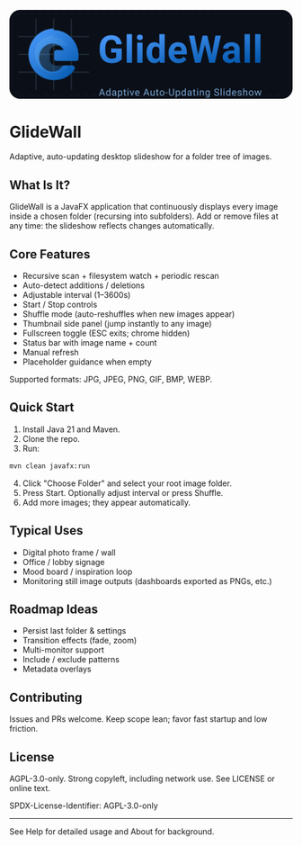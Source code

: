 ![GlideWall Logo](assets/glidewall-logo.svg)

# GlideWall
Adaptive, auto-updating desktop slideshow for a folder tree of images.

## What Is It?
GlideWall is a JavaFX application that continuously displays every image inside a chosen folder (recursing into subfolders). Add or remove files at any time: the slideshow reflects changes automatically.

## Core Features
- Recursive scan + filesystem watch + periodic rescan
- Auto-detect additions / deletions
- Adjustable interval (1–3600s)
- Start / Stop controls
- Shuffle mode (auto-reshuffles when new images appear)
- Thumbnail side panel (jump instantly to any image)
- Fullscreen toggle (ESC exits; chrome hidden)
- Status bar with image name + count
- Manual refresh
- Placeholder guidance when empty

Supported formats: JPG, JPEG, PNG, GIF, BMP, WEBP.

## Quick Start
1. Install Java 21 and Maven.
2. Clone the repo.
3. Run:
```bash
mvn clean javafx:run
```
4. Click "Choose Folder" and select your root image folder.
5. Press Start. Optionally adjust interval or press Shuffle.
6. Add more images; they appear automatically.

## Typical Uses
- Digital photo frame / wall
- Office / lobby signage
- Mood board / inspiration loop
- Monitoring still image outputs (dashboards exported as PNGs, etc.)

## Roadmap Ideas
- Persist last folder & settings
- Transition effects (fade, zoom)
- Multi-monitor support
- Include / exclude patterns
- Metadata overlays

## Contributing
Issues and PRs welcome. Keep scope lean; favor fast startup and low friction.

## License
AGPL-3.0-only. Strong copyleft, including network use. See LICENSE or online text.

SPDX-License-Identifier: AGPL-3.0-only

---
See Help for detailed usage and About for background.

